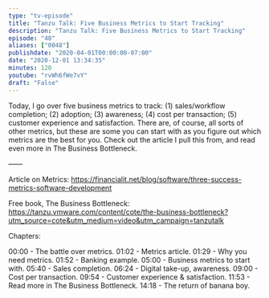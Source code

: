 ```yaml
---
type: "tv-episode"
title: "Tanzu Talk: Five Business Metrics to Start Tracking"
description: "Tanzu Talk: Five Business Metrics to Start Tracking"
episode: "48"
aliases: ["0048"]
publishdate: "2020-04-01T00:00:00-07:00"
date: "2020-12-01 13:34:35"
minutes: 120
youtube: "rvWh6fWe7vY"
draft: "False"
---
```


Today, I go over five business metrics to track: (1) sales/workflow completion; (2) adoption; (3) awareness; (4) cost per transaction; (5) customer experience and satisfaction. There are, of course, all sorts of other metrics, but these are some you can start with as you figure out which metrics are the best for you. Check out the article I pull this from, and read even more in The Business Bottleneck.

——

Article on Metrics: https://financialit.net/blog/software/three-success-metrics-software-development

Free book, The Business Bottleneck: https://tanzu.vmware.com/content/cote/the-business-bottleneck?utm_source=cote&utm_medium=video&utm_campaign=tanzutalk

Chapters:

00:00 - The battle over metrics.
01:02 - Metrics article.
01:29 - Why you need metrics.
01:52 - Banking example.
05:00 - Business metrics to start with.
05:40 - Sales completion.
06:24 - Digital take-up, awareness.
09:00 - Cost per transaction.
09:54 - Customer experience & satisfaction.
11:53 - Read more in The Business Bottleneck.
14:18 - The return of banana boy.